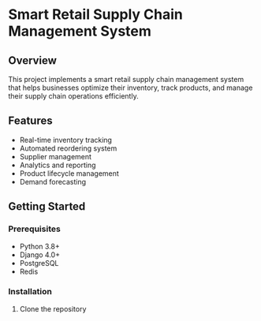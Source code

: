 # Smart Retail Supply Chain Management System

## Overview
This project implements a smart retail supply chain management system that helps businesses optimize their inventory, track products, and manage their supply chain operations efficiently.

## Features
- Real-time inventory tracking
- Automated reordering system
- Supplier management
- Analytics and reporting
- Product lifecycle management
- Demand forecasting

## Getting Started

### Prerequisites
- Python 3.8+
- Django 4.0+
- PostgreSQL
- Redis

### Installation
1. Clone the repository
